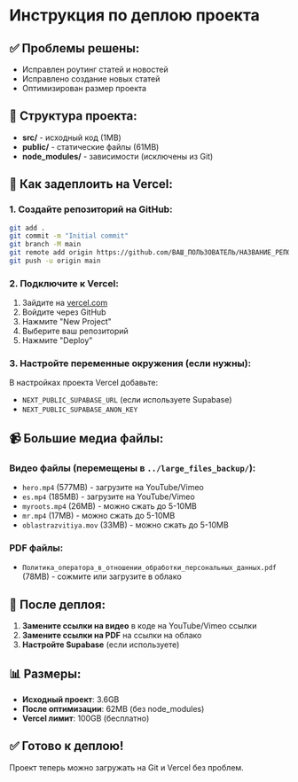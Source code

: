 # Инструкция по деплою проекта

## ✅ Проблемы решены:
- Исправлен роутинг статей и новостей
- Исправлено создание новых статей
- Оптимизирован размер проекта

## 📁 Структура проекта:
- **src/** - исходный код (1MB)
- **public/** - статические файлы (61MB)
- **node_modules/** - зависимости (исключены из Git)

## 🚀 Как задеплоить на Vercel:

### 1. Создайте репозиторий на GitHub:
```bash
git add .
git commit -m "Initial commit"
git branch -M main
git remote add origin https://github.com/ВАШ_ПОЛЬЗОВАТЕЛЬ/НАЗВАНИЕ_РЕПОЗИТОРИЯ.git
git push -u origin main
```

### 2. Подключите к Vercel:
1. Зайдите на [vercel.com](https://vercel.com)
2. Войдите через GitHub
3. Нажмите "New Project"
4. Выберите ваш репозиторий
5. Нажмите "Deploy"

### 3. Настройте переменные окружения (если нужны):
В настройках проекта Vercel добавьте:
- `NEXT_PUBLIC_SUPABASE_URL` (если используете Supabase)
- `NEXT_PUBLIC_SUPABASE_ANON_KEY`

## 📹 Большие медиа файлы:

### Видео файлы (перемещены в `../large_files_backup/`):
- `hero.mp4` (577MB) - загрузите на YouTube/Vimeo
- `es.mp4` (185MB) - загрузите на YouTube/Vimeo
- `myroots.mp4` (26MB) - можно сжать до 5-10MB
- `mr.mp4` (17MB) - можно сжать до 5-10MB
- `oblastrazvitiya.mov` (33MB) - можно сжать до 5-10MB

### PDF файлы:
- `Политика_оператора_в_отношении_обработки_персональных_данных.pdf` (78MB) - сожмите или загрузите в облако

## 🔧 После деплоя:

1. **Замените ссылки на видео** в коде на YouTube/Vimeo ссылки
2. **Замените ссылки на PDF** на ссылки на облако
3. **Настройте Supabase** (если используете)

## 📊 Размеры:
- **Исходный проект**: 3.6GB
- **После оптимизации**: 62MB (без node_modules)
- **Vercel лимит**: 100GB (бесплатно)

## ✅ Готово к деплою!
Проект теперь можно загружать на Git и Vercel без проблем.

